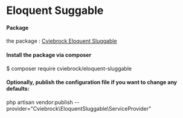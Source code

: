 <h1>Eloquent Suggable</h1>

<h4> Package  </h4>
<p>the package : <a href="https://github.com/cviebrock/eloquent-sluggable">Cviebrock Eloquent Sluggable</a></p>

<h4>Install the package via composer </h4>
<p>$ composer require cviebrock/eloquent-sluggable</p>

<h4>Optionally, publish the configuration file if you want to change any defaults:</h4>
<p>php artisan vendor:publish --provider="Cviebrock\EloquentSluggable\ServiceProvider"</p>